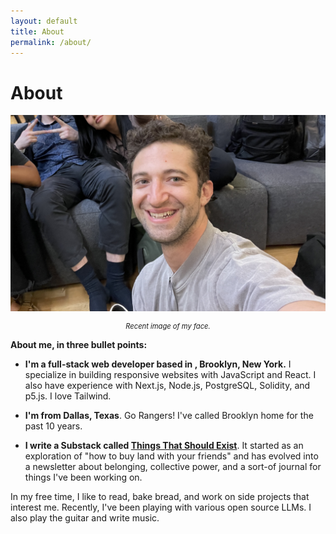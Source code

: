 ```yaml
---
layout: default
title: About
permalink: /about/
---
```

# About

![Alex's headshot](/assets/site_images/alex-headshot-2023.jpeg)

<p style="text-align:center;font-size: 0.8em;"><em>Recent image of my face.</em></p>

**About me, in three bullet points:**

* **I'm a full-stack web developer based in , Brooklyn, New York.** I specialize in building responsive websites with JavaScript and React. I also have experience with Next.js, Node.js, PostgreSQL, Solidity, and p5.js. I love Tailwind.

* **I'm from Dallas, Texas**. Go Rangers! I've called Brooklyn home for the past 10 years.

* **I write a Substack called [Things That Should Exist](https://thingsthatshouldexist.substack.com/)**. It started as an exploration of "how to buy land with your friends" and has evolved into a newsletter about belonging, collective power, and a sort-of journal for things I've been working on.

<!-- I spend my free time [skateboarding](https://youtu.be/9YsUplV-MJ0), [playing music with my friends](https://www.youtube.com/watch?v=aMcnQQiexLQ), and basking in the glory of nature 🏕️. -->

In my free time, I like to read, bake bread, and work on side projects that interest me. Recently, I've been playing with various open source LLMs. I also play the guitar and write music.

<!-- I also make [art and music](/artwork/). -->